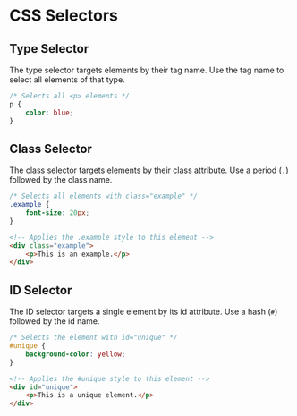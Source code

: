 # CSS Selectors

## Type Selector 
The type selector targets elements by their tag name. Use the tag name to select all elements of that type.

```css
/* Selects all <p> elements */
p {
    color: blue;
}
```

## Class Selector
The class selector targets elements by their class attribute. Use a period (`.`) followed by the class name.

```css
/* Selects all elements with class="example" */
.example {
    font-size: 20px;
}
```
```html
<!-- Applies the .example style to this element -->
<div class="example">
    <p>This is an example.</p>
</div>
```

## ID Selector
The ID selector targets a single element by its id attribute. Use a hash (`#`) followed by the id name.

```css
/* Selects the element with id="unique" */
#unique {
    background-color: yellow;
}
```
```html
<!-- Applies the #unique style to this element -->
<div id="unique">
    <p>This is a unique element.</p>
</div>
```
